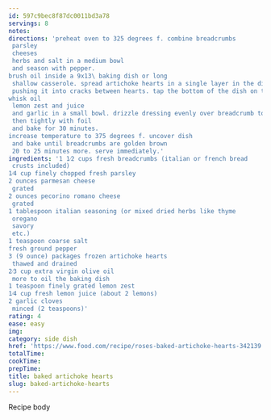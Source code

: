 ```yaml
---
id: 597c9bec8f87dc0011bd3a78
servings: 8
notes:
directions: 'preheat oven to 325 degrees f. combine breadcrumbs
 parsley
 cheeses
 herbs and salt in a medium bowl
 and season with pepper.
brush oil inside a 9x13\ baking dish or long
 shallow casserole. spread artichoke hearts in a single layer in the dish. sprinkle breadcrumb mixture over artichokes
 pushing it into cracks between hearts. tap the bottom of the dish on the counter to settle the breadcrumb mixture.
whisk oil
 lemon zest and juice
 and garlic in a small bowl. drizzle dressing evenly over breadcrumb topping. cover dish with parchment paper
 then tightly with foil
 and bake for 30 minutes.
increase temperature to 375 degrees f. uncover dish
 and bake until breadcrumbs are golden brown
 20 to 25 minutes more. serve immediately.'
ingredients: '1 1⁄2 cups fresh breadcrumbs (italian or french bread
 crusts included)
1⁄4 cup finely chopped fresh parsley
2 ounces parmesan cheese
 grated
2 ounces pecorino romano cheese
 grated
1 tablespoon italian seasoning (or mixed dried herbs like thyme
 oregano
 savory
 etc.)
1 teaspoon coarse salt
fresh ground pepper
3 (9 ounce) packages frozen artichoke hearts
 thawed and drained
2⁄3 cup extra virgin olive oil
 more to oil the baking dish
1 teaspoon finely grated lemon zest
1⁄4 cup fresh lemon juice (about 2 lemons)
2 garlic cloves
 minced (2 teaspoons)'
rating: 4
ease: easy
img:
category: side dish
href: 'https://www.food.com/recipe/roses-baked-artichoke-hearts-342139'
totalTime:
cookTime:
prepTime:
title: baked artichoke hearts
slug: baked-artichoke-hearts
---
```

Recipe body